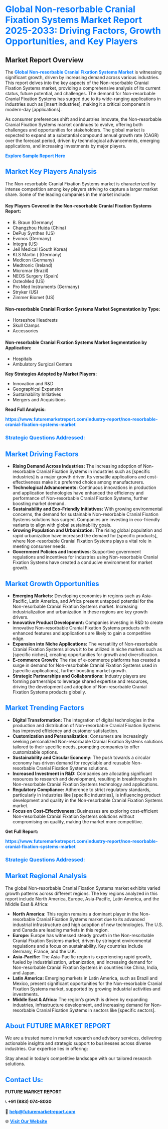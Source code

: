 <h1 style="color: #007BFF;">Global Non-resorbable Cranial Fixation Systems Market Report 2025-2033: Driving Factors, Growth Opportunities, and Key Players</h1>

<section id="overview">
<h2>Market Report Overview</h2>
<p>The <a href="https://www.futuremarketreport.com/industry-report/non-resorbable-cranial-fixation-systems-market" style="color: #007BFF; text-decoration: none;"><strong>Global Non-resorbable Cranial Fixation Systems Market</strong></a> is witnessing significant growth, driven by increasing demand across various industries. This report delves into the key aspects of the Non-resorbable Cranial Fixation Systems market, providing a comprehensive analysis of its current status, future potential, and challenges. The demand for Non-resorbable Cranial Fixation Systems has surged due to its wide-ranging applications in industries such as [insert industries], making it a critical component in modern-day [applications].</p>
<p>As consumer preferences shift and industries innovate, the Non-resorbable Cranial Fixation Systems market continues to evolve, offering both challenges and opportunities for stakeholders. The global market is expected to expand at a substantial compound annual growth rate (CAGR) over the forecast period, driven by technological advancements, emerging applications, and increasing investments by major players.</p>
</section>

<section id="overview">
<p><a href="https://www.futuremarketreport.com/request-sample/reportId=54726" style="color: #007BFF; text-decoration: none;"><strong>Explore Sample Report Here</strong></a></p>
</section>

<section id="key-players">
<h2 style="color: #007BFF;">Market Key Players Analysis</h2>
<p>The Non-resorbable Cranial Fixation Systems market is characterized by intense competition among key players striving to capture a larger market share. Some of the leading companies in the market include:</p>
<h4>Key Players Covered in the Non-resorbable Cranial Fixation Systems Report:</h4>
<ul><li>B. Braun (Germany)</li><li>Changzhou Huida (China)</li><li>DePuy Synthes (US)</li><li>Evonos (Germany)</li><li>Integra (US)</li><li>Jeil Medical (South Korea)</li><li>KLS Martin ( (Germany)</li><li>Medicon (Germany)</li><li>Medtronic (Ireland)</li><li>Micromar (Brazil)</li><li>NEOS Surgery (Spain)</li><li>OsteoMed (US)</li><li>Pro Med Instruments (Germany)</li><li>Stryker (US)</li><li>Zimmer Biomet (US)</li></ul>
<h4>Non-resorbable Cranial Fixation Systems Market Segmentation by Type:</h4>
<ul><li>Horseshoe Headrests</li><li>Skull Clamps</li><li>Accessories</li></ul>

<h4>Non-resorbable Cranial Fixation Systems Market Segmentation by Application:</h4>
<ul><li>Hospitals</li><li>Ambulatory Surgical Centers</li></ul>
<p><strong>Key Strategies Adopted by Market Players:</strong></p>
<ul>
<li>Innovation and R&D</li>
<li>Geographical Expansion</li>
<li>Sustainability Initiatives</li>
<li>Mergers and Acquisitions</li>
</ul>
</section>

<section>
<p><strong>Read Full Analysis: </strong></p><a href="https://www.futuremarketreport.com/industry-report/non-resorbable-cranial-fixation-systems-market" style="color: #007BFF; text-decoration: none;"><strong>https://www.futuremarketreport.com/industry-report/non-resorbable-cranial-fixation-systems-market</strong></a>
<h3 style="color: #007BFF;">Strategic Questions Addressed:</h3>
</section>

<section id="driving-factors">
<h2 style="color: #007BFF;">Market Driving Factors</h2>
<ul>
<li><strong>Rising Demand Across Industries:</strong> The increasing adoption of Non-resorbable Cranial Fixation Systems in industries such as [specific industries] is a major growth driver. Its versatile applications and cost-effectiveness make it a preferred choice among manufacturers.</li>
<li><strong>Technological Advancements:</strong> Continuous innovations in production and application technologies have enhanced the efficiency and performance of Non-resorbable Cranial Fixation Systems, further boosting market demand.</li>
<li><strong>Sustainability and Eco-Friendly Initiatives:</strong> With growing environmental concerns, the demand for sustainable Non-resorbable Cranial Fixation Systems solutions has surged. Companies are investing in eco-friendly variants to align with global sustainability goals.</li>
<li><strong>Growing Population and Urbanization:</strong> The rising global population and rapid urbanization have increased the demand for [specific products], where Non-resorbable Cranial Fixation Systems plays a vital role in meeting consumer needs.</li>
<li><strong>Government Policies and Incentives:</strong> Supportive government regulations and incentives for industries using Non-resorbable Cranial Fixation Systems have created a conducive environment for market growth.</li>
</ul>
</section>

<section id="growth-opportunities">
<h2 style="color: #007BFF;">Market Growth Opportunities</h2>
<ul>
<li><strong>Emerging Markets:</strong> Developing economies in regions such as Asia-Pacific, Latin America, and Africa present untapped potential for the Non-resorbable Cranial Fixation Systems market. Increasing industrialization and urbanization in these regions are key growth drivers.</li>
<li><strong>Innovative Product Development:</strong> Companies investing in R&D to create innovative Non-resorbable Cranial Fixation Systems products with enhanced features and applications are likely to gain a competitive edge.</li>
<li><strong>Expansion into Niche Applications:</strong> The versatility of Non-resorbable Cranial Fixation Systems allows it to be utilized in niche markets such as [specific niches], creating opportunities for growth and diversification.</li>
<li><strong>E-commerce Growth:</strong> The rise of e-commerce platforms has created a surge in demand for Non-resorbable Cranial Fixation Systems used in [specific applications], further boosting market growth.</li>
<li><strong>Strategic Partnerships and Collaborations:</strong> Industry players are forming partnerships to leverage shared expertise and resources, driving the development and adoption of Non-resorbable Cranial Fixation Systems products globally.</li>
</ul>
</section>

<section id="trending-factors">
<h2 style="color: #007BFF;">Market Trending Factors</h2>
<ul>
<li><strong>Digital Transformation:</strong> The integration of digital technologies in the production and distribution of Non-resorbable Cranial Fixation Systems has improved efficiency and customer satisfaction.</li>
<li><strong>Customization and Personalization:</strong> Consumers are increasingly seeking personalized Non-resorbable Cranial Fixation Systems solutions tailored to their specific needs, prompting companies to offer customizable options.</li>
<li><strong>Sustainability and Circular Economy:</strong> The push towards a circular economy has driven demand for recyclable and reusable Non-resorbable Cranial Fixation Systems solutions.</li>
<li><strong>Increased Investment in R&D:</strong> Companies are allocating significant resources to research and development, resulting in breakthroughs in Non-resorbable Cranial Fixation Systems technology and applications.</li>
<li><strong>Regulatory Compliance:</strong> Adherence to strict regulatory standards, particularly in industries like [specific industries], is influencing product development and quality in the Non-resorbable Cranial Fixation Systems market.</li>
<li><strong>Focus on Cost-Effectiveness:</strong> Businesses are exploring cost-efficient Non-resorbable Cranial Fixation Systems solutions without compromising on quality, making the market more competitive.</li>
</ul>
</section>

<section>
<p><strong>Get Full Report: </strong></p><a href="https://www.futuremarketreport.com/industry-report/non-resorbable-cranial-fixation-systems-market" style="color: #007BFF; text-decoration: none;"><strong>https://www.futuremarketreport.com/industry-report/non-resorbable-cranial-fixation-systems-market</strong></a>
<h3 style="color: #007BFF;">Strategic Questions Addressed:</h3>
</section>


<section id="regional-analysis">
<h2 style="color: #007BFF;">Market Regional Analysis</h2>
<p>The global Non-resorbable Cranial Fixation Systems market exhibits varied growth patterns across different regions. The key regions analyzed in this report include North America, Europe, Asia-Pacific, Latin America, and the Middle East & Africa:</p>
<ul>
<li><strong>North America:</strong> This region remains a dominant player in the Non-resorbable Cranial Fixation Systems market due to its advanced industrial infrastructure and high adoption of new technologies. The U.S. and Canada are leading markets in this region.</li>
<li><strong>Europe:</strong> Europe has witnessed steady growth in the Non-resorbable Cranial Fixation Systems market, driven by stringent environmental regulations and a focus on sustainability. Key countries include Germany, France, and the U.K.</li>
<li><strong>Asia-Pacific:</strong> The Asia-Pacific region is experiencing rapid growth, fueled by industrialization, urbanization, and increasing demand for Non-resorbable Cranial Fixation Systems in countries like China, India, and Japan.</li>
<li><strong>Latin America:</strong> Emerging markets in Latin America, such as Brazil and Mexico, present significant opportunities for the Non-resorbable Cranial Fixation Systems market, supported by growing industrial activities and investments.</li>
<li><strong>Middle East & Africa:</strong> The region’s growth is driven by expanding industries, infrastructure development, and increasing demand for Non-resorbable Cranial Fixation Systems in sectors like [specific sectors].</li>
</ul>
</section>

<footer>
<h2 style="color: #007BFF;">About FUTURE MARKET REPORT</h2>
<p>We are a trusted name in market research and advisory services, delivering actionable insights and strategic support to businesses across diverse industries. Our expertise lies in offering:</p>

<p>Stay ahead in today’s competitive landscape with our tailored research solutions.</p>

<h2 style="color: #007BFF;">Contact Us:</h2>
<p><strong>FUTURE MARKET REPORT</strong></p>
<p>📞 <strong>+91 (883) 074-8030</strong></p>
<p>📧 <strong><a href="mailto:help@futuremarketreport.com" style="color: #007BFF;">help@futuremarketreport.com</a></strong></p>
<p>🌐 <strong><a href="https://www.futuremarketreport.com/" style="color: #007BFF;">Visit Our Website</a></strong></p>
</footer>